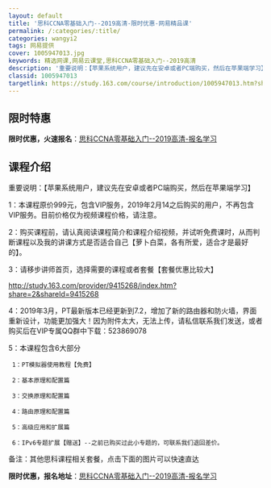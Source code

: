 ```yaml
---
layout: default
title: '思科CCNA零基础入门--2019高清-限时优惠-网易精品课'
permalink: /:categories/:title/
categories: wangyi2
tags: 网易提供
cover: 1005947013.jpg
keywords: 精选网课,网易云课堂,思科CCNA零基础入门--2019高清
description: '重要说明：【苹果系统用户，建议先在安卓或者PC端购买，然后在苹果端学习】1：本课程原价999元，包含VIP服务，2019'
classid: 1005947013
targetlink: https://study.163.com/course/introduction/1005947013.htm?share=1&shareId=1025206652&utm_campaign=share&utm_medium=iphoneShare&utm_source=&utm_u=1025206652
---
```


## 限时特惠

**限时优惠，火速报名**：[思科CCNA零基础入门--2019高清-报名学习](https://study.163.com/course/introduction/1005947013.htm?share=1&shareId=1025206652&utm_campaign=share&utm_medium=iphoneShare&utm_source=&utm_u=1025206652)

## 课程介绍

重要说明：【苹果系统用户，建议先在安卓或者PC端购买，然后在苹果端学习】



1：本课程原价999元，包含VIP服务，2019年2月14之后购买的用户，不再包含VIP服务。目前价格仅为视频课程价格，请注意。



2：购买课程前，请认真阅读课程简介和课程介绍视频，并试听免费课时，从而判断课程以及我的讲课方式是否适合自己【萝卜白菜，各有所爱，适合才是最好的】。



3：请移步讲师首页，选择需要的课程或者套餐【套餐优惠比较大】

http://study.163.com/provider/9415268/index.htm?share=2&shareId=9415268



4：2019年3月，PT最新版本已经更新到7.2，增加了新的路由器和防火墙，界面重新设计，功能更加强大！因为附件太大，无法上传，请私信联系我们发送，或者购买后在VIP专属QQ群中下载：523869078



5：本课程包含6大部分

     1：PT模拟器使用教程【免费】

     2：基本原理和配置篇

     3：交换原理和配置篇

     4：路由原理和配置篇

     5：高级应用和扩展篇

     6：IPv6专题扩展【赠送】--之前已购买过此小专题的，可联系我们退回差价。



备注：其他思科课程相关套餐，点击下面的图片可以快速直达

**限时优惠，报名地址**：[思科CCNA零基础入门--2019高清-报名学习](https://study.163.com/course/introduction/1005947013.htm?share=1&shareId=1025206652&utm_campaign=share&utm_medium=iphoneShare&utm_source=&utm_u=1025206652)

